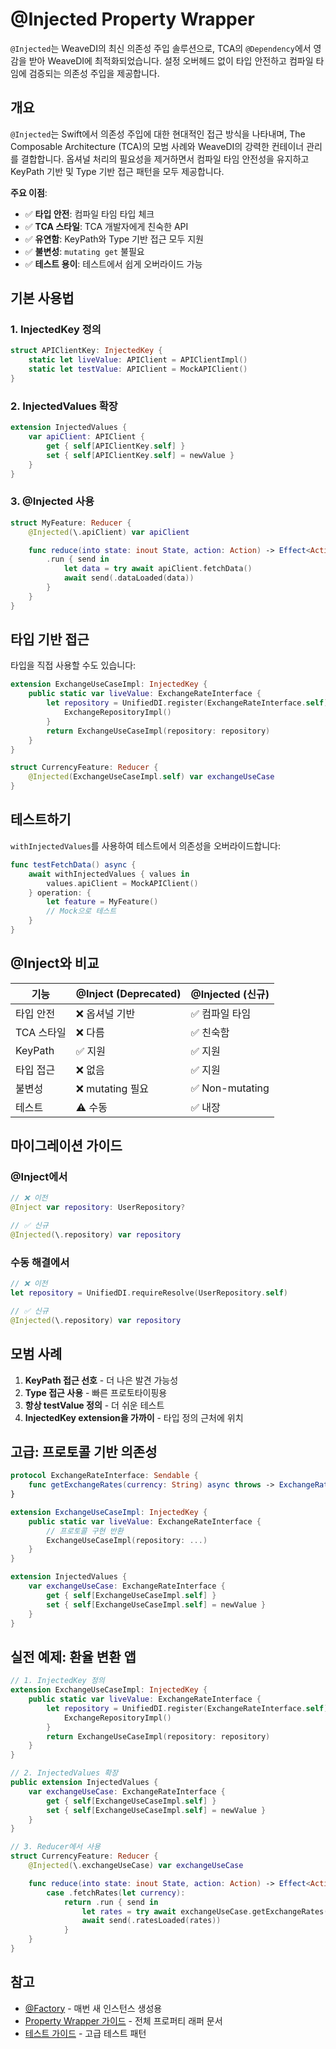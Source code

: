 # @Injected Property Wrapper

`@Injected`는 WeaveDI의 최신 의존성 주입 솔루션으로, TCA의 `@Dependency`에서 영감을 받아 WeaveDI에 최적화되었습니다. 설정 오버헤드 없이 타입 안전하고 컴파일 타임에 검증되는 의존성 주입을 제공합니다.

## 개요

`@Injected`는 Swift에서 의존성 주입에 대한 현대적인 접근 방식을 나타내며, The Composable Architecture (TCA)의 모범 사례와 WeaveDI의 강력한 컨테이너 관리를 결합합니다. 옵셔널 처리의 필요성을 제거하면서 컴파일 타임 안전성을 유지하고 KeyPath 기반 및 Type 기반 접근 패턴을 모두 제공합니다.

**주요 이점**:
- ✅ **타입 안전**: 컴파일 타임 타입 체크
- ✅ **TCA 스타일**: TCA 개발자에게 친숙한 API
- ✅ **유연함**: KeyPath와 Type 기반 접근 모두 지원
- ✅ **불변성**: `mutating get` 불필요
- ✅ **테스트 용이**: 테스트에서 쉽게 오버라이드 가능

## 기본 사용법

### 1. InjectedKey 정의

```swift
struct APIClientKey: InjectedKey {
    static let liveValue: APIClient = APIClientImpl()
    static let testValue: APIClient = MockAPIClient()
}
```

### 2. InjectedValues 확장

```swift
extension InjectedValues {
    var apiClient: APIClient {
        get { self[APIClientKey.self] }
        set { self[APIClientKey.self] = newValue }
    }
}
```

### 3. @Injected 사용

```swift
struct MyFeature: Reducer {
    @Injected(\.apiClient) var apiClient

    func reduce(into state: inout State, action: Action) -> Effect<Action> {
        .run { send in
            let data = try await apiClient.fetchData()
            await send(.dataLoaded(data))
        }
    }
}
```

## 타입 기반 접근

타입을 직접 사용할 수도 있습니다:

```swift
extension ExchangeUseCaseImpl: InjectedKey {
    public static var liveValue: ExchangeRateInterface {
        let repository = UnifiedDI.register(ExchangeRateInterface.self) {
            ExchangeRepositoryImpl()
        }
        return ExchangeUseCaseImpl(repository: repository)
    }
}

struct CurrencyFeature: Reducer {
    @Injected(ExchangeUseCaseImpl.self) var exchangeUseCase
}
```

## 테스트하기

`withInjectedValues`를 사용하여 테스트에서 의존성을 오버라이드합니다:

```swift
func testFetchData() async {
    await withInjectedValues { values in
        values.apiClient = MockAPIClient()
    } operation: {
        let feature = MyFeature()
        // Mock으로 테스트
    }
}
```

## @Inject와 비교

| 기능 | @Inject (Deprecated) | @Injected (신규) |
|------|---------------------|-----------------|
| 타입 안전 | ❌ 옵셔널 기반 | ✅ 컴파일 타임 |
| TCA 스타일 | ❌ 다름 | ✅ 친숙함 |
| KeyPath | ✅ 지원 | ✅ 지원 |
| 타입 접근 | ❌ 없음 | ✅ 지원 |
| 불변성 | ❌ mutating 필요 | ✅ Non-mutating |
| 테스트 | ⚠️ 수동 | ✅ 내장 |

## 마이그레이션 가이드

### @Inject에서

```swift
// ❌ 이전
@Inject var repository: UserRepository?

// ✅ 신규
@Injected(\.repository) var repository
```

### 수동 해결에서

```swift
// ❌ 이전
let repository = UnifiedDI.requireResolve(UserRepository.self)

// ✅ 신규
@Injected(\.repository) var repository
```

## 모범 사례

1. **KeyPath 접근 선호** - 더 나은 발견 가능성
2. **Type 접근 사용** - 빠른 프로토타이핑용
3. **항상 testValue 정의** - 더 쉬운 테스트
4. **InjectedKey extension을 가까이** - 타입 정의 근처에 위치

## 고급: 프로토콜 기반 의존성

```swift
protocol ExchangeRateInterface: Sendable {
    func getExchangeRates(currency: String) async throws -> ExchangeRates?
}

extension ExchangeUseCaseImpl: InjectedKey {
    public static var liveValue: ExchangeRateInterface {
        // 프로토콜 구현 반환
        ExchangeUseCaseImpl(repository: ...)
    }
}

extension InjectedValues {
    var exchangeUseCase: ExchangeRateInterface {
        get { self[ExchangeUseCaseImpl.self] }
        set { self[ExchangeUseCaseImpl.self] = newValue }
    }
}
```

## 실전 예제: 환율 변환 앱

```swift
// 1. InjectedKey 정의
extension ExchangeUseCaseImpl: InjectedKey {
    public static var liveValue: ExchangeRateInterface {
        let repository = UnifiedDI.register(ExchangeRateInterface.self) {
            ExchangeRepositoryImpl()
        }
        return ExchangeUseCaseImpl(repository: repository)
    }
}

// 2. InjectedValues 확장
public extension InjectedValues {
    var exchangeUseCase: ExchangeRateInterface {
        get { self[ExchangeUseCaseImpl.self] }
        set { self[ExchangeUseCaseImpl.self] = newValue }
    }
}

// 3. Reducer에서 사용
struct CurrencyFeature: Reducer {
    @Injected(\.exchangeUseCase) var exchangeUseCase

    func reduce(into state: inout State, action: Action) -> Effect<Action> {
        case .fetchRates(let currency):
            return .run { send in
                let rates = try await exchangeUseCase.getExchangeRates(currency: currency)
                await send(.ratesLoaded(rates))
            }
    }
}
```

## 참고

- [@Factory](./factory.md) - 매번 새 인스턴스 생성용
- [Property Wrapper 가이드](/ko/guide/propertyWrappers) - 전체 프로퍼티 래퍼 문서
- [테스트 가이드](/ko/tutorial/testing) - 고급 테스트 패턴